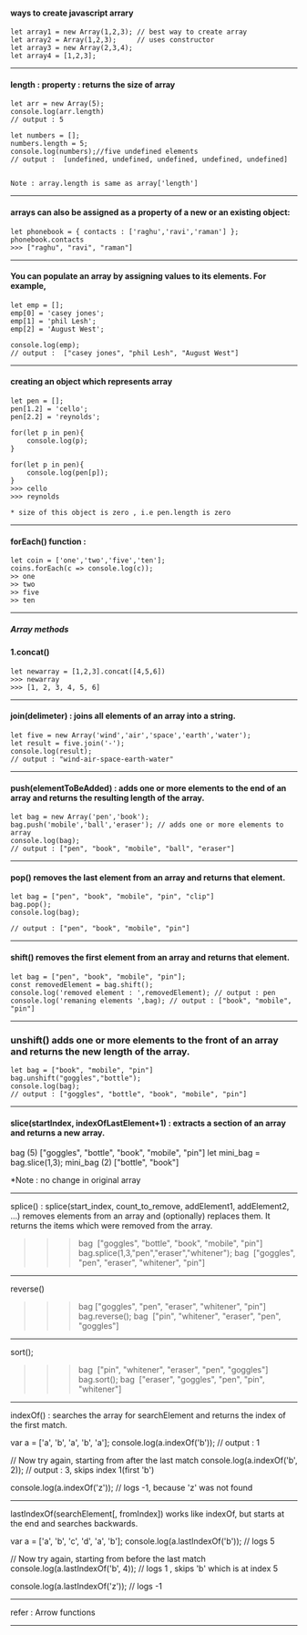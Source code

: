 #### ways to create javascript arrary

	let array1 = new Array(1,2,3); // best way to create array
	let array2 = Array(1,2,3);     // uses constructor
	let array3 = new Array(2,3,4);
	let array4 = [1,2,3];

---


#### length : property : returns the size of array

	let arr = new Array(5);
	console.log(arr.length)
	// output : 5

	let numbers = [];
	numbers.length = 5;
	console.log(numbers);//five undefined elements
	// output :  [undefined, undefined, undefined, undefined, undefined]


	Note : array.length is same as array['length']

---

#### arrays can also be assigned as a property of a new or an existing object:
 
	let phonebook = { contacts : ['raghu','ravi','raman'] };
	phonebook.contacts
	>>> ["raghu", "ravi", "raman"]


---

#### You can populate an array by assigning values to its elements. For example,

	let emp = [];
	emp[0] = 'casey jones';
	emp[1] = 'phil Lesh';
	emp[2] = 'August West';

	console.log(emp);
	// output :  ["casey jones", "phil Lesh", "August West"]


---


#### creating an object which represents array

	let pen = [];
	pen[1.2] = 'cello';
	pen[2.2] = 'reynolds';

	for(let p in pen){
		console.log(p);
	}

	for(let p in pen){
		console.log(pen[p]);
	}
	>>> cello
	>>> reynolds

	* size of this object is zero , i.e pen.length is zero

---

#### forEach() function : 

	let coin = ['one','two','five','ten'];
	coins.forEach(c => console.log(c));
	>> one
	>> two
	>> five
	>> ten

---

##### Array methods 

#### 1.concat() 

	let newarray = [1,2,3].concat([4,5,6])
	>>> newarray
	>>> [1, 2, 3, 4, 5, 6]

---


#### join(delimeter) : joins all elements of an array into a string.

	let five = new Array('wind','air','space','earth','water');
	let result = five.join('-');
	console.log(result);
	// output : "wind-air-space-earth-water"


---

#### push(elementToBeAdded) : adds one or more elements to the end of an array and returns the resulting length of the array.

	let bag = new Array('pen','book');
	bag.push('mobile','ball','eraser'); // adds one or more elements to array      
	console.log(bag);
	// output : ["pen", "book", "mobile", "ball", "eraser"]

---

#### pop() removes the last element from an array and returns that element.


	let bag = ["pen", "book", "mobile", "pin", "clip"]
	bag.pop();
	console.log(bag);
	
	// output : ["pen", "book", "mobile", "pin"]

--- 

#### shift() removes the first element from an array and returns that element.

	
	let bag = ["pen", "book", "mobile", "pin"];
	const removedElement = bag.shift();
	console.log('removed element : ',removedElement); // output : pen
	console.log('remaning elements ',bag); // output : ["book", "mobile", "pin"]



---


### unshift() adds one or more elements to the front of an array and returns the new length of the array.

	let bag = ["book", "mobile", "pin"]
	bag.unshift("goggles","bottle");
	console.log(bag);
	// output : ["goggles", "bottle", "book", "mobile", "pin"]


---

#### slice(startIndex, indexOfLastElement+1) : extracts a section of an array and returns a new array.
 
bag
(5) ["goggles", "bottle", "book", "mobile", "pin"]
let mini_bag = bag.slice(1,3);
mini_bag
(2) ["bottle", "book"]

*Note : no change in original array
********************************************************************************************************************

splice() : 
splice(start_index, count_to_remove, addElement1, addElement2, ...) 
removes elements from an array and (optionally) replaces them. It returns the items which were removed from the array.

>>> bag
>>> ["goggles", "bottle", "book", "mobile", "pin"]
>>> bag.splice(1,3,"pen","eraser","whitener");
>>> bag
>>> ["goggles", "pen", "eraser", "whitener", "pin"]


*******************************************************************************************************************

reverse()

>>> bag
>>> ["goggles", "pen", "eraser", "whitener", "pin"]
>>> bag.reverse();
>>> bag
>>> ["pin", "whitener", "eraser", "pen", "goggles"]


********************************************************************************************************************
sort();

>>> bag
>>> ["pin", "whitener", "eraser", "pen", "goggles"]
>>> bag.sort();
>>> bag
>>> ["eraser", "goggles", "pen", "pin", "whitener"]


********************************************************************************************************************
indexOf() : searches the array for searchElement and returns the index of the first match.


var a = ['a', 'b', 'a', 'b', 'a'];
console.log(a.indexOf('b')); // output :  1

// Now try again, starting from after the last match
console.log(a.indexOf('b', 2)); // output :  3, skips index 1(first 'b')

console.log(a.indexOf('z')); // logs -1, because 'z' was not found


********************************************************************************************************************

lastIndexOf(searchElement[, fromIndex]) works like indexOf, but starts at the end and searches backwards.

var a = ['a', 'b', 'c', 'd', 'a', 'b'];
console.log(a.lastIndexOf('b')); // logs 5

// Now try again, starting from before the last match
console.log(a.lastIndexOf('b', 4)); // logs 1 , skips 'b' which is at index 5

console.log(a.lastIndexOf('z')); // logs -1


********************************************************************************************************************
refer : Arrow functions


********************************************************************************************************************
